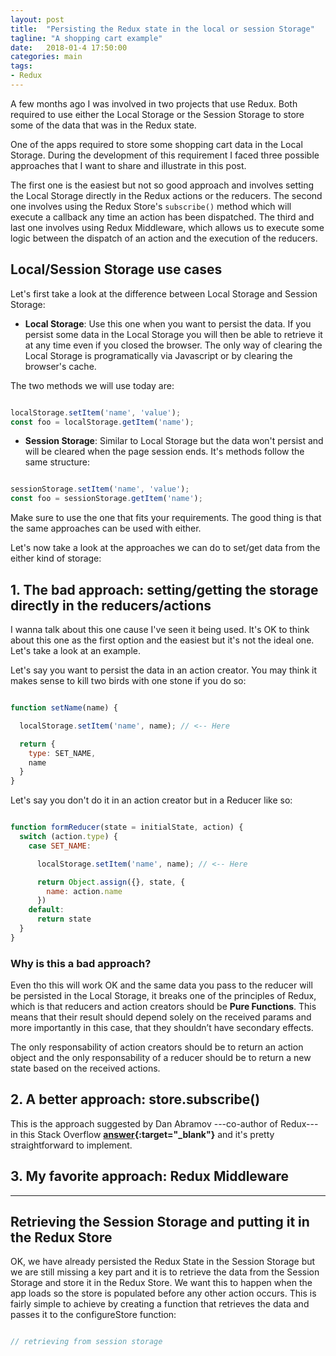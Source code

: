 ```yaml
---
layout: post
title:  "Persisting the Redux state in the local or session Storage"
tagline: "A shopping cart example"
date:   2018-01-4 17:50:00
categories: main
tags:
- Redux
---
```


A few months ago I was involved in two projects that use Redux. Both required to use either the Local Storage or the Session Storage to store some of the data that was in the Redux state.

One of the apps required to store some shopping cart data in the Local Storage. During the development of this requirement I faced three possible approaches that I want to share and illustrate in this post. 

The first one is the easiest but not so good approach and involves setting the Local Storage directly in the Redux actions or the reducers. The second one involves using the Redux Store's `subscribe()` method which will execute a callback any time an action has been dispatched. The third and last one involves using Redux Middleware, which allows us to execute some logic between the dispatch of an action and the execution of the reducers.

## Local/Session Storage use cases

Let's first take a look at the difference between Local Storage and Session Storage:

 - **Local Storage**: Use this one when you want to persist the data. If you persist some data in the Local Storage you will then be able to retrieve it at any time even if you closed the browser. The only way of clearing the Local Storage is programatically via Javascript or by clearing the browser's cache. 

 The two methods we will use today are:

```javascript 

localStorage.setItem('name', 'value');
const foo = localStorage.getItem('name');

``` 

 - **Session Storage**: Similar to Local Storage but the data won't persist and will be cleared when the page session ends. It's methods follow the same structure: 

```javascript 

sessionStorage.setItem('name', 'value');
const foo = sessionStorage.getItem('name');

``` 

Make sure to use the one that fits your requirements. The good thing is that the same approaches can be used with either.

Let's now take a look at the approaches we can do to set/get data from the either kind of storage:

## 1. The bad approach: setting/getting the storage directly in the reducers/actions

I wanna talk about this one cause I've seen it being used. It's OK to think about this one as the first option and the easiest but it's not the ideal one. Let's take a look at an example.

Let's say you want to persist the data in an action creator. You may think it makes sense to kill two birds with one stone if you do so:

```javascript

function setName(name) {

  localStorage.setItem('name', name); // <-- Here

  return {
    type: SET_NAME,
    name
  }
}

```

Let's say you don't do it in an action creator but in a Reducer like so:

```javascript

function formReducer(state = initialState, action) {
  switch (action.type) {
    case SET_NAME:

      localStorage.setItem('name', name); // <-- Here

      return Object.assign({}, state, {
        name: action.name
      })
    default:
      return state
  }
}

```
### Why is this a bad approach?

Even tho this will work OK and the same data you pass to the reducer will be persisted in the Local Storage, it breaks one of the principles of Redux, which is that reducers and action creators should be **Pure Functions**. This means that their result should depend solely on the received params and more importantly in this case, that they shouldn’t have secondary effects. 

The only responsability of action creators should be to return an action object and the only responsability of a reducer should be to return a new state based on the received actions.

## 2. A better approach: store.subscribe()

This is the approach suggested by Dan Abramov ---co-author of Redux--- in this Stack Overflow **[answer](https://stackoverflow.com/a/35675304/1438421){:target="_blank"}** and it's pretty straightforward to implement.

## 3. My favorite approach: Redux Middleware


-----

## Retrieving the Session Storage and putting it in the Redux Store

OK, we have already persisted the Redux State in the Session Storage but we are still missing a key part and it is to retrieve the data from the Session Storage and store it in the Redux Store. We want this to happen when the app loads so the store is populated before any other action occurs. This is fairly simple to achieve by creating a function that retrieves the data and passes it to the configureStore function:

```javascript

// retrieving from session storage

```